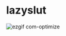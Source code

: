 # lazyslut
![ezgif com-optimize](https://github.com/LazySlvt/lazyslut/assets/149111414/d5ee92c5-1fa7-4246-9fb9-efba663bef6f)


